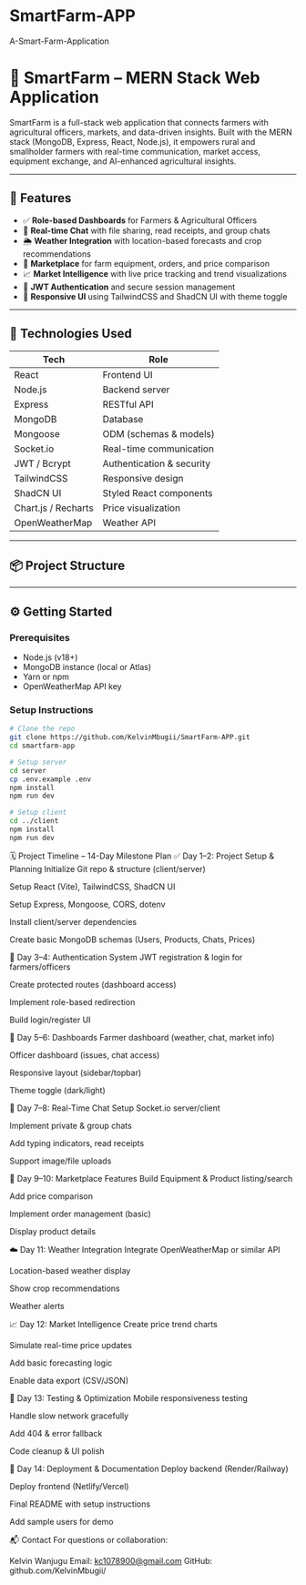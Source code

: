 # SmartFarm-APP
A-Smart-Farm-Application

# 🌾 SmartFarm – MERN Stack Web Application

SmartFarm is a full-stack web application that connects farmers with agricultural officers,
markets, and data-driven insights. Built with the MERN stack (MongoDB, Express, React, Node.js), 
it empowers rural and smallholder farmers with real-time communication, market access, equipment 
exchange, and AI-enhanced agricultural insights.

---

## 🧩 Features

- ✅ **Role-based Dashboards** for Farmers & Agricultural Officers
- 💬 **Real-time Chat** with file sharing, read receipts, and group chats
- 🌦️ **Weather Integration** with location-based forecasts and crop recommendations
- 🛒 **Marketplace** for farm equipment, orders, and price comparison
- 📈 **Market Intelligence** with live price tracking and trend visualizations
- 🔐 **JWT Authentication** and secure session management
- 🎨 **Responsive UI** using TailwindCSS and ShadCN UI with theme toggle

---

## 🚀 Technologies Used

| Tech          | Role                                |
|---------------|-------------------------------------|
| React         | Frontend UI                         |
| Node.js       | Backend server                      |
| Express       | RESTful API                         |
| MongoDB       | Database                            |
| Mongoose      | ODM (schemas & models)              |
| Socket.io     | Real-time communication             |
| JWT / Bcrypt  | Authentication & security           |
| TailwindCSS   | Responsive design                   |
| ShadCN UI     | Styled React components             |
| Chart.js / Recharts | Price visualization         |
| OpenWeatherMap | Weather API                        |

---

## 📦 Project Structure



---

## ⚙️ Getting Started

### Prerequisites
- Node.js (v18+)
- MongoDB instance (local or Atlas)
- Yarn or npm
- OpenWeatherMap API key

### Setup Instructions

```bash
# Clone the repo
git clone https://github.com/KelvinMbugii/SmartFarm-APP.git
cd smartfarm-app

# Setup server
cd server
cp .env.example .env
npm install
npm run dev

# Setup client
cd ../client
npm install
npm run dev 
``` 

🗓️ Project Timeline – 14-Day Milestone Plan
✅ Day 1–2: Project Setup & Planning
 Initialize Git repo & structure (client/server)

 Setup React (Vite), TailwindCSS, ShadCN UI

 Setup Express, Mongoose, CORS, dotenv

 Install client/server dependencies

 Create basic MongoDB schemas (Users, Products, Chats, Prices)

🔐 Day 3–4: Authentication System
 JWT registration & login for farmers/officers

 Create protected routes (dashboard access)

 Implement role-based redirection

 Build login/register UI

🧭 Day 5–6: Dashboards
 Farmer dashboard (weather, chat, market info)

 Officer dashboard (issues, chat access)

 Responsive layout (sidebar/topbar)

 Theme toggle (dark/light)

💬 Day 7–8: Real-Time Chat
 Setup Socket.io server/client

 Implement private & group chats

 Add typing indicators, read receipts

 Support image/file uploads

🛒 Day 9–10: Marketplace Features
 Build Equipment & Product listing/search

 Add price comparison

 Implement order management (basic)

 Display product details

☁️ Day 11: Weather Integration
 Integrate OpenWeatherMap or similar API

 Location-based weather display

 Show crop recommendations

 Weather alerts

📈 Day 12: Market Intelligence
 Create price trend charts

 Simulate real-time price updates

 Add basic forecasting logic

 Enable data export (CSV/JSON)

🧪 Day 13: Testing & Optimization
 Mobile responsiveness testing

 Handle slow network gracefully

 Add 404 & error fallback

 Code cleanup & UI polish

🚀 Day 14: Deployment & Documentation
 Deploy backend (Render/Railway)

 Deploy frontend (Netlify/Vercel)

 Final README with setup instructions

 Add sample users for demo

📬 Contact
For questions or collaboration:

Kelvin Wanjugu
Email: kc1078900@gmail.com
GitHub: github.com/KelvinMbugii/
